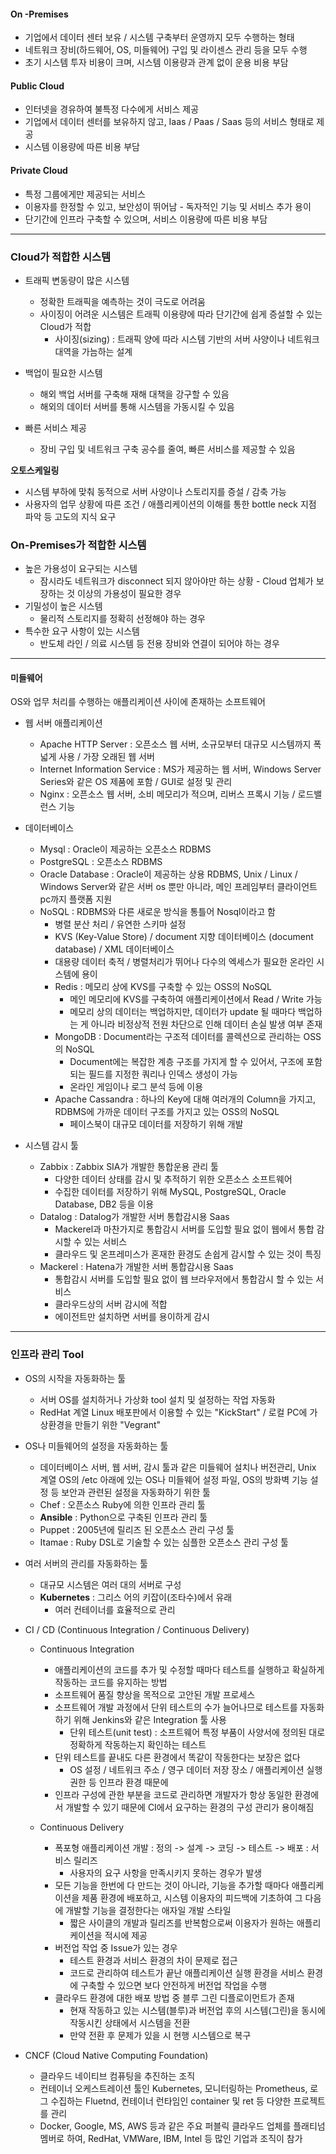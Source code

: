 



#### On -Premises

* 기업에서 데이터 센터 보유  / 시스템 구축부터 운영까지 모두 수행하는 형태
* 네트워크 장비(하드웨어, OS, 미들웨어) 구입 및 라이센스 관리 등을 모두 수행
* 초기 시스템 투자 비용이 크며, 시스템 이용량과 관계 없이 운용 비용 부담



#### Public Cloud

* 인터넷을 경유하여 불특정 다수에게 서비스 제공
* 기업에서 데이터 센터를 보유하지 않고, Iaas / Paas / Saas 등의 서비스 형태로 제공
* 시스템 이용량에 따른 비용 부담



#### Private Cloud

* 특정 그룹에게만 제공되는 서비스
* 이용자를 한정할 수 있고, 보안성이 뛰어남 - 독자적인 기능 및 서비스 추가 용이
* 단기간에 인프라 구축할 수 있으며, 서비스 이용량에 따른 비용 부담

--------



### Cloud가 적합한 시스템

* 트래픽 변동량이 많은 시스템
  * 정확한 트래픽을 예측하는 것이 극도로 어려움
  * 사이징이 어려운 시스템은 트래픽 이용량에 따라 단기간에 쉽게 증설할 수 있는 Cloud가 적합  
    * 사이징(sizing) : 트래픽 양에 따라 시스템 기반의 서버 사양이나 네트워크 대역을 가늠하는 설계

* 백업이 필요한 시스템
  * 해외 백업 서버를 구축해 재해 대책을 강구할 수 있음
  * 해외의 데이터 서버를 통해 시스템을 가동시킬 수 있음
* 빠른 서비스 제공
  * 장비 구입 및 네트워크 구축 공수를 줄여, 빠른 서비스를 제공할 수 있음



**오토스케일링** 

* 시스템 부하에 맞춰 동적으로 서버 사양이나 스토리지를 증설 / 감축 가능
* 사용자의 업무 상황에 따른 조건 / 애플리케이션의 이해를 통한 bottle neck 지점 파악 등 고도의 지식 요구



### On-Premises가 적합한 시스템

* 높은 가용성이 요구되는 시스템
  * 잠시라도 네트워크가 disconnect 되지 않아야만 하는 상황 - Cloud 업체가 보장하는 것 이상의 가용성이 필요한 경우
* 기밀성이 높은 시스템
  * 물리적 스토리지를 정확히 선정해야 하는 경우
* 특수한 요구 사항이 있는 시스템
  * 반도체 라인 / 의료 시스템 등 전용 장비와 연결이 되어야 하는 경우

--------

#### 미들웨어

OS와 업무 처리를 수행하는 애플리케이션 사이에 존재하는 소프트웨어

* 웹 서버 애플리케이션
  * Apache HTTP Server : 오픈소스 웹 서버, 소규모부터 대규모 시스템까지 폭넓게 사용 / 가장 오래된 웹 서버
  * Internet Information Service : MS가 제공하는 웹 서버, Windows Server Series와 같은 OS 제품에 포함 / GUI로 설정 및 관리
  * Nginx : 오픈소스 웹 서버, 소비 메모리가 적으며, 리버스 프록시 기능 / 로드밸런스 기능

* 데이터베이스
  * Mysql : Oracle이 제공하는 오픈소스 RDBMS
  * PostgreSQL : 오픈소스 RDBMS
  * Oracle Database : Oracle이 제공하는 상용 RDBMS, Unix / Linux / Windows Server와 같은 서버 os 뿐만 아니라, 메인 프레임부터 클라이언트 pc까지 플랫폼 지원
  * NoSQL : RDBMS와 다른 새로운 방식을 통틀어 Nosql이라고 함
    * 병렬 분산 처리 / 유연한 스키마 설정
    * KVS (Key-Value Store) / document 지향 데이터베이스 (document database) / XML 데이터베이스
    * 대용량 데이터 축적 / 병렬처리가 뛰어나 다수의 엑세스가 필요한 온라인 시스템에 용이
    * Redis : 메모리 상에 KVS를 구축할 수 있는 OSS의 NoSQL
      * 메인 메모리에 KVS를 구축하여 애플리케이션에서 Read / Write 가능
      * 메모리 상의 데이터는 백업하지만, 데이터가 update 될 때마다 백업하는 게 아니라 비정상적 전원 차단으로 인해 데이터 손실 발생 여부 존재
    * MongoDB : Document라는 구조적 데이터를 콜렉션으로 관리하는 OSS의 NoSQL
      * Document에는 복잡한 계층 구조를 가지게 할 수 있어서, 구조에 포함되는 필드를 지정한 쿼리나 인덱스 생성이 가능
      * 온라인 게임이나 로그 분석 등에 이용
    * Apache Cassandra : 하나의 Key에 대해 여러개의 Column을 가지고, RDBMS에 가까운 데이터 구조를 가지고 있는 OSS의 NoSQL
      * 페이스북이 대규모 데이터를 저장하기 위해 개발
* 시스템 감시 툴
  * Zabbix : Zabbix SIA가 개발한 통합운용 관리 툴
    * 다양한 데이터 상태를 감시 및 추적하기 위한 오픈소스 소프트웨어
    * 수집한 데이터를 저장하기 위해 MySQL, PostgreSQL, Oracle Database, DB2 등을 이용
  * Datalog : Datalog가 개발한 서버 통합감시용 Saas
    * Mackerel과 마찬가지로 통합감시 서버를 도입할 필요 없이 웹에서 통합 감시할 수 있는 서비스
    * 클라우드 및 온프레미스가 혼재한 환경도 손쉽게 감시할 수 있는 것이 특징
  * Mackerel : Hatena가 개발한 서버 통합감시용 Saas
    * 통합감시 서버를 도입할 필요 없이 웹 브라우저에서 통합감시 할 수 있는 서비스
    * 클라우드상의 서버 감시에 적합
    * 에이전트만 설치하면 서버를 용이하게 감시

----





### 인프라 관리 Tool

* OS의 시작을 자동화하는 툴
  * 서버 OS를 설치하거나 가상화 tool 설치 및 설정하는 작업 자동화
  * RedHat 계열 Linux 배포판에서 이용할 수 있는 "KickStart" / 로컬 PC에 가상환경을 만들기 위한 "Vegrant"
* OS나 미들웨어의 설정을 자동화하는 툴
  * 데이터베이스 서버, 웹 서버, 감시 툴과 같은 미들웨어 설치나 버전관리, Unix 계열 OS의 /etc 아래에 있는 OS나 미들웨어 설정 파일, OS의 방화벽 기능 설정 등 보안과 관련된 설정을 자동화하기 위한 툴
  * Chef : 오픈소스 Ruby에 의한 인프라 관리 툴
  * **Ansible** : Python으로 구축된 인프라 관리 툴
  * Puppet : 2005년에 릴리즈 된 오픈소스 관리 구성 툴
  * Itamae : Ruby DSL로 기술할 수 있는 심플한 오픈소스 관리 구성 툴
* 여러 서버의 관리를 자동화하는 툴
  * 대규모 시스템은 여러 대의 서버로 구성
  * **Kubernetes** : 그리스 어의 키잡이(조타수)에서 유래 
    *  여러 컨테이너를 효율적으로 관리

* CI / CD (Continuous Integration / Continuous Delivery)

  * Continuous Integration

    * 애플리케이션의 코드를 추가 및 수정할 때마다 테스트를 실행하고 확실하게 작동하는 코드를 유지하는 방법
    * 소프트웨어 품질 향상을 목적으로 고안된 개발 프로세스
    * 소프트웨어 개발 과정에서 단위 테스트의 수가 늘어나므로 테스트를 자동화하기 위해 Jenkins와 같은 Integration 툴 사용
      * 단위 테스트(unit test) : 소프트웨어 특정 부품이 사양서에 정의된 대로 정확하게 작동하는지 확인하는 테스트
    * 단위 테스트를 끝내도 다른 환경에서 똑같이 작동한다는 보장은 없다
      * OS 설정 / 네트워크 주소 / 영구 데이터 저장 장소 / 애플리케이션 실행 권한 등 인프라 환경 때문에
    * 인프라 구성에 관한 부분을 코드로 관리하면 개발자가 항상 동일한 환경에서 개발할 수 있기 때문에 CI에서 요구하는 환경의 구성 관리가 용이해짐

  * Continuous Delivery

    * 폭포형 애플리케이션 개발 : 정의 -> 설계 -> 코딩 -> 테스트 -> 배포 : 서비스 릴리즈
      * 사용자의 요구 사항을 만족시키지 못하는 경우가 발생
    * 모든 기능을 한번에 다 만드는 것이 아니라, 기능을 추가할 때마다 애플리케이션을 제품 환경에 배포하고, 시스템 이용자의 피드백에 기초하여 그 다음에 개발할 기능을 결정한다는 애자일 개발 스타일 
      * 짧은 사이클의 개발과 릴리즈를 반복함으로써 이용자가 원하는 애플리케이션을 적시에 제공
    * 버전업 작업 중 Issue가 있는 경우
      * 테스트 환경과 서비스 환경의 차이 문제로 접근
      * 코드로 관리하여 테스트가 끝난 애플리케이션 실행 환경을 서비스 환경에 구축할 수 있으면 보다 안전하게 버전업 작업을 수행
    * 클라우드 환경에 대한 배포 방법 중 블루 그린 디플로이먼트가 존재
      * 현재 작동하고 있는 시스템(블루)과 버전업 후의 시스템(그린)을 동시에 작동시킨 상태에서 시스템을 전환
      * 만약 전환 후 문제가 있을 시 현행 시스템으로 복구

    

* CNCF (Cloud Native Computing Foundation)
  * 클라우드 네이티브 컴퓨팅을 추진하는 조직
  * 컨테이너 오케스트레이션 툴인 Kubernetes, 모니터링하는 Prometheus, 로그 수집하는 Fluetnd, 컨테이너 런타임인 container 및 ret 등 다양한 프로젝트를 관리
  * Docker, Google, MS, AWS 등과 같은 주요 퍼블릭 클라우드 업체를 플래티넘 멤버로 하여, RedHat, VMWare,  IBM, Intel 등 많인 기업과 조직이 참가




